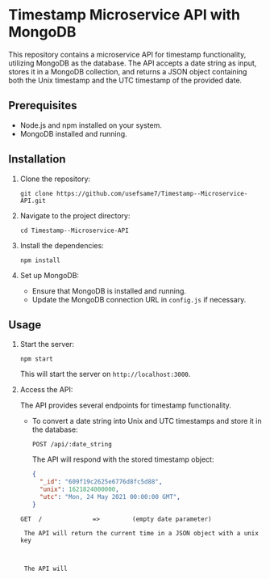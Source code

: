# Timestamp Microservice API with MongoDB

This repository contains a microservice API for timestamp functionality, utilizing MongoDB as the database. The API accepts a date string as input, stores it in a MongoDB collection, and returns a JSON object containing both the Unix timestamp and the UTC timestamp of the provided date.

## Prerequisites

- Node.js and npm installed on your system.
- MongoDB installed and running.

## Installation

1. Clone the repository:

   ```shell
   git clone https://github.com/usefsame7/Timestamp--Microservice-API.git
   ```

2. Navigate to the project directory:

   ```shell
   cd Timestamp--Microservice-API
   ```

3. Install the dependencies:

   ```shell
   npm install
   ```

4. Set up MongoDB:

   - Ensure that MongoDB is installed and running.
   - Update the MongoDB connection URL in `config.js` if necessary.

## Usage

1. Start the server:

   ```shell
   npm start
   ```

   This will start the server on `http://localhost:3000`.

2. Access the API:

   The API provides several endpoints for timestamp functionality.

   - To convert a date string into Unix and UTC timestamps and store it in the database:

     ```
     POST /api/:date_string
     ```

     The API will respond with the stored timestamp object:

     ```json
     {
       "_id": "609f19c2625e6776d8fc5d88",
       "unix": 1621824000000,
       "utc": "Mon, 24 May 2021 00:00:00 GMT",
     }
     ```

    ```
    GET  /              =>         (empty date parameter)
  
     The API will return the current time in a JSON object with a unix key 
   

 
     The API will

